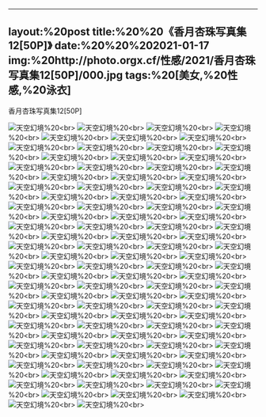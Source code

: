 ﻿---
layout:%20post
title:%20%20《香月杏珠写真集12[50P]》
date:%20%20%202021-01-17
img:%20http://photo.orgx.cf/性感/2021/香月杏珠写真集12[50P]/000.jpg
tags:%20[美女,%20性感,%20泳衣]
---

香月杏珠写真集12[50P]



![天空幻境](http://photo.orgx.cf/性感/2021/香月杏珠写真集12[50P]/001.jpg%20''天空幻境'')%20<br>
![天空幻境](http://photo.orgx.cf/性感/2021/香月杏珠写真集12[50P]/002.jpg%20''天空幻境'')%20<br>
![天空幻境](http://photo.orgx.cf/性感/2021/香月杏珠写真集12[50P]/003.jpg%20''天空幻境'')%20<br>
![天空幻境](http://photo.orgx.cf/性感/2021/香月杏珠写真集12[50P]/004.jpg%20''天空幻境'')%20<br>
![天空幻境](http://photo.orgx.cf/性感/2021/香月杏珠写真集12[50P]/005.jpg%20''天空幻境'')%20<br>
![天空幻境](http://photo.orgx.cf/性感/2021/香月杏珠写真集12[50P]/006.jpg%20''天空幻境'')%20<br>
![天空幻境](http://photo.orgx.cf/性感/2021/香月杏珠写真集12[50P]/007.jpg%20''天空幻境'')%20<br>
![天空幻境](http://photo.orgx.cf/性感/2021/香月杏珠写真集12[50P]/008.jpg%20''天空幻境'')%20<br>
![天空幻境](http://photo.orgx.cf/性感/2021/香月杏珠写真集12[50P]/009.jpg%20''天空幻境'')%20<br>
![天空幻境](http://photo.orgx.cf/性感/2021/香月杏珠写真集12[50P]/010.jpg%20''天空幻境'')%20<br>
![天空幻境](http://photo.orgx.cf/性感/2021/香月杏珠写真集12[50P]/011.jpg%20''天空幻境'')%20<br>
![天空幻境](http://photo.orgx.cf/性感/2021/香月杏珠写真集12[50P]/012.jpg%20''天空幻境'')%20<br>
![天空幻境](http://photo.orgx.cf/性感/2021/香月杏珠写真集12[50P]/013.jpg%20''天空幻境'')%20<br>
![天空幻境](http://photo.orgx.cf/性感/2021/香月杏珠写真集12[50P]/014.jpg%20''天空幻境'')%20<br>
![天空幻境](http://photo.orgx.cf/性感/2021/香月杏珠写真集12[50P]/015.jpg%20''天空幻境'')%20<br>
![天空幻境](http://photo.orgx.cf/性感/2021/香月杏珠写真集12[50P]/016.jpg%20''天空幻境'')%20<br>
![天空幻境](http://photo.orgx.cf/性感/2021/香月杏珠写真集12[50P]/017.jpg%20''天空幻境'')%20<br>
![天空幻境](http://photo.orgx.cf/性感/2021/香月杏珠写真集12[50P]/018.jpg%20''天空幻境'')%20<br>
![天空幻境](http://photo.orgx.cf/性感/2021/香月杏珠写真集12[50P]/019.jpg%20''天空幻境'')%20<br>
![天空幻境](http://photo.orgx.cf/性感/2021/香月杏珠写真集12[50P]/020.jpg%20''天空幻境'')%20<br>
![天空幻境](http://photo.orgx.cf/性感/2021/香月杏珠写真集12[50P]/021.jpg%20''天空幻境'')%20<br>
![天空幻境](http://photo.orgx.cf/性感/2021/香月杏珠写真集12[50P]/022.jpg%20''天空幻境'')%20<br>
![天空幻境](http://photo.orgx.cf/性感/2021/香月杏珠写真集12[50P]/023.jpg%20''天空幻境'')%20<br>
![天空幻境](http://photo.orgx.cf/性感/2021/香月杏珠写真集12[50P]/024.jpg%20''天空幻境'')%20<br>
![天空幻境](http://photo.orgx.cf/性感/2021/香月杏珠写真集12[50P]/025.jpg%20''天空幻境'')%20<br>
![天空幻境](http://photo.orgx.cf/性感/2021/香月杏珠写真集12[50P]/026.jpg%20''天空幻境'')%20<br>
![天空幻境](http://photo.orgx.cf/性感/2021/香月杏珠写真集12[50P]/027.jpg%20''天空幻境'')%20<br>
![天空幻境](http://photo.orgx.cf/性感/2021/香月杏珠写真集12[50P]/028.jpg%20''天空幻境'')%20<br>
![天空幻境](http://photo.orgx.cf/性感/2021/香月杏珠写真集12[50P]/029.jpg%20''天空幻境'')%20<br>
![天空幻境](http://photo.orgx.cf/性感/2021/香月杏珠写真集12[50P]/030.jpg%20''天空幻境'')%20<br>
![天空幻境](http://photo.orgx.cf/性感/2021/香月杏珠写真集12[50P]/031.jpg%20''天空幻境'')%20<br>
![天空幻境](http://photo.orgx.cf/性感/2021/香月杏珠写真集12[50P]/032.jpg%20''天空幻境'')%20<br>
![天空幻境](http://photo.orgx.cf/性感/2021/香月杏珠写真集12[50P]/033.jpg%20''天空幻境'')%20<br>
![天空幻境](http://photo.orgx.cf/性感/2021/香月杏珠写真集12[50P]/034.jpg%20''天空幻境'')%20<br>
![天空幻境](http://photo.orgx.cf/性感/2021/香月杏珠写真集12[50P]/035.jpg%20''天空幻境'')%20<br>
![天空幻境](http://photo.orgx.cf/性感/2021/香月杏珠写真集12[50P]/036.jpg%20''天空幻境'')%20<br>
![天空幻境](http://photo.orgx.cf/性感/2021/香月杏珠写真集12[50P]/037.jpg%20''天空幻境'')%20<br>
![天空幻境](http://photo.orgx.cf/性感/2021/香月杏珠写真集12[50P]/038.jpg%20''天空幻境'')%20<br>
![天空幻境](http://photo.orgx.cf/性感/2021/香月杏珠写真集12[50P]/039.jpg%20''天空幻境'')%20<br>
![天空幻境](http://photo.orgx.cf/性感/2021/香月杏珠写真集12[50P]/040.jpg%20''天空幻境'')%20<br>
![天空幻境](http://photo.orgx.cf/性感/2021/香月杏珠写真集12[50P]/041.jpg%20''天空幻境'')%20<br>
![天空幻境](http://photo.orgx.cf/性感/2021/香月杏珠写真集12[50P]/042.jpg%20''天空幻境'')%20<br>
![天空幻境](http://photo.orgx.cf/性感/2021/香月杏珠写真集12[50P]/043.jpg%20''天空幻境'')%20<br>
![天空幻境](http://photo.orgx.cf/性感/2021/香月杏珠写真集12[50P]/044.jpg%20''天空幻境'')%20<br>
![天空幻境](http://photo.orgx.cf/性感/2021/香月杏珠写真集12[50P]/045.jpg%20''天空幻境'')%20<br>
![天空幻境](http://photo.orgx.cf/性感/2021/香月杏珠写真集12[50P]/046.jpg%20''天空幻境'')%20<br>
![天空幻境](http://photo.orgx.cf/性感/2021/香月杏珠写真集12[50P]/047.jpg%20''天空幻境'')%20<br>
![天空幻境](http://photo.orgx.cf/性感/2021/香月杏珠写真集12[50P]/048.jpg%20''天空幻境'')%20<br>
![天空幻境](http://photo.orgx.cf/性感/2021/香月杏珠写真集12[50P]/049.jpg%20''天空幻境'')%20<br>
![天空幻境](http://photo.orgx.cf/性感/2021/香月杏珠写真集12[50P]/050.jpg%20''天空幻境'')%20<br>
![天空幻境](http://photo.orgx.cf/性感/2021/香月杏珠写真集12[50P]/051.jpg%20''天空幻境'')%20<br>
![天空幻境](http://photo.orgx.cf/性感/2021/香月杏珠写真集12[50P]/052.jpg%20''天空幻境'')%20<br>
![天空幻境](http://photo.orgx.cf/性感/2021/香月杏珠写真集12[50P]/053.jpg%20''天空幻境'')%20<br>
![天空幻境](http://photo.orgx.cf/性感/2021/香月杏珠写真集12[50P]/054.jpg%20''天空幻境'')%20<br>
![天空幻境](http://photo.orgx.cf/性感/2021/香月杏珠写真集12[50P]/055.jpg%20''天空幻境'')%20<br>
![天空幻境](http://photo.orgx.cf/性感/2021/香月杏珠写真集12[50P]/056.jpg%20''天空幻境'')%20<br>
![天空幻境](http://photo.orgx.cf/性感/2021/香月杏珠写真集12[50P]/057.jpg%20''天空幻境'')%20<br>
![天空幻境](http://photo.orgx.cf/性感/2021/香月杏珠写真集12[50P]/058.jpg%20''天空幻境'')%20<br>
![天空幻境](http://photo.orgx.cf/性感/2021/香月杏珠写真集12[50P]/059.jpg%20''天空幻境'')%20<br>
![天空幻境](http://photo.orgx.cf/性感/2021/香月杏珠写真集12[50P]/060.jpg%20''天空幻境'')%20<br>
![天空幻境](http://photo.orgx.cf/性感/2021/香月杏珠写真集12[50P]/061.jpg%20''天空幻境'')%20<br>
![天空幻境](http://photo.orgx.cf/性感/2021/香月杏珠写真集12[50P]/062.jpg%20''天空幻境'')%20<br>
![天空幻境](http://photo.orgx.cf/性感/2021/香月杏珠写真集12[50P]/063.jpg%20''天空幻境'')%20<br>
![天空幻境](http://photo.orgx.cf/性感/2021/香月杏珠写真集12[50P]/064.jpg%20''天空幻境'')%20<br>
![天空幻境](http://photo.orgx.cf/性感/2021/香月杏珠写真集12[50P]/065.jpg%20''天空幻境'')%20<br>
![天空幻境](http://photo.orgx.cf/性感/2021/香月杏珠写真集12[50P]/066.jpg%20''天空幻境'')%20<br>
![天空幻境](http://photo.orgx.cf/性感/2021/香月杏珠写真集12[50P]/067.jpg%20''天空幻境'')%20<br>
![天空幻境](http://photo.orgx.cf/性感/2021/香月杏珠写真集12[50P]/068.jpg%20''天空幻境'')%20<br>
![天空幻境](http://photo.orgx.cf/性感/2021/香月杏珠写真集12[50P]/069.jpg%20''天空幻境'')%20<br>
![天空幻境](http://photo.orgx.cf/性感/2021/香月杏珠写真集12[50P]/070.jpg%20''天空幻境'')%20<br>
![天空幻境](http://photo.orgx.cf/性感/2021/香月杏珠写真集12[50P]/071.jpg%20''天空幻境'')%20<br>
![天空幻境](http://photo.orgx.cf/性感/2021/香月杏珠写真集12[50P]/072.jpg%20''天空幻境'')%20<br>
![天空幻境](http://photo.orgx.cf/性感/2021/香月杏珠写真集12[50P]/073.jpg%20''天空幻境'')%20<br>
![天空幻境](http://photo.orgx.cf/性感/2021/香月杏珠写真集12[50P]/074.jpg%20''天空幻境'')%20<br>
![天空幻境](http://photo.orgx.cf/性感/2021/香月杏珠写真集12[50P]/075.jpg%20''天空幻境'')%20<br>
![天空幻境](http://photo.orgx.cf/性感/2021/香月杏珠写真集12[50P]/076.jpg%20''天空幻境'')%20<br>
![天空幻境](http://photo.orgx.cf/性感/2021/香月杏珠写真集12[50P]/077.jpg%20''天空幻境'')%20<br>
![天空幻境](http://photo.orgx.cf/性感/2021/香月杏珠写真集12[50P]/078.jpg%20''天空幻境'')%20<br>
![天空幻境](http://photo.orgx.cf/性感/2021/香月杏珠写真集12[50P]/079.jpg%20''天空幻境'')%20<br>
![天空幻境](http://photo.orgx.cf/性感/2021/香月杏珠写真集12[50P]/080.jpg%20''天空幻境'')%20<br>
![天空幻境](http://photo.orgx.cf/性感/2021/香月杏珠写真集12[50P]/081.jpg%20''天空幻境'')%20<br>
![天空幻境](http://photo.orgx.cf/性感/2021/香月杏珠写真集12[50P]/082.jpg%20''天空幻境'')%20<br>
![天空幻境](http://photo.orgx.cf/性感/2021/香月杏珠写真集12[50P]/083.jpg%20''天空幻境'')%20<br>
![天空幻境](http://photo.orgx.cf/性感/2021/香月杏珠写真集12[50P]/084.jpg%20''天空幻境'')%20<br>
![天空幻境](http://photo.orgx.cf/性感/2021/香月杏珠写真集12[50P]/085.jpg%20''天空幻境'')%20<br>
![天空幻境](http://photo.orgx.cf/性感/2021/香月杏珠写真集12[50P]/086.jpg%20''天空幻境'')%20<br>
![天空幻境](http://photo.orgx.cf/性感/2021/香月杏珠写真集12[50P]/087.jpg%20''天空幻境'')%20<br>
![天空幻境](http://photo.orgx.cf/性感/2021/香月杏珠写真集12[50P]/088.jpg%20''天空幻境'')%20<br>
![天空幻境](http://photo.orgx.cf/性感/2021/香月杏珠写真集12[50P]/089.jpg%20''天空幻境'')%20<br>
![天空幻境](http://photo.orgx.cf/性感/2021/香月杏珠写真集12[50P]/090.jpg%20''天空幻境'')%20<br>
![天空幻境](http://photo.orgx.cf/性感/2021/香月杏珠写真集12[50P]/091.jpg%20''天空幻境'')%20<br>
![天空幻境](http://photo.orgx.cf/性感/2021/香月杏珠写真集12[50P]/092.jpg%20''天空幻境'')%20<br>
![天空幻境](http://photo.orgx.cf/性感/2021/香月杏珠写真集12[50P]/093.jpg%20''天空幻境'')%20<br>
![天空幻境](http://photo.orgx.cf/性感/2021/香月杏珠写真集12[50P]/094.jpg%20''天空幻境'')%20<br>
![天空幻境](http://photo.orgx.cf/性感/2021/香月杏珠写真集12[50P]/095.jpg%20''天空幻境'')%20<br>
![天空幻境](http://photo.orgx.cf/性感/2021/香月杏珠写真集12[50P]/096.jpg%20''天空幻境'')%20<br>
![天空幻境](http://photo.orgx.cf/性感/2021/香月杏珠写真集12[50P]/097.jpg%20''天空幻境'')%20<br>
![天空幻境](http://photo.orgx.cf/性感/2021/香月杏珠写真集12[50P]/098.jpg%20''天空幻境'')%20<br>
![天空幻境](http://photo.orgx.cf/性感/2021/香月杏珠写真集12[50P]/099.jpg%20''天空幻境'')%20<br>
![天空幻境](http://photo.orgx.cf/性感/2021/香月杏珠写真集12[50P]/100.jpg%20''天空幻境'')%20<br>